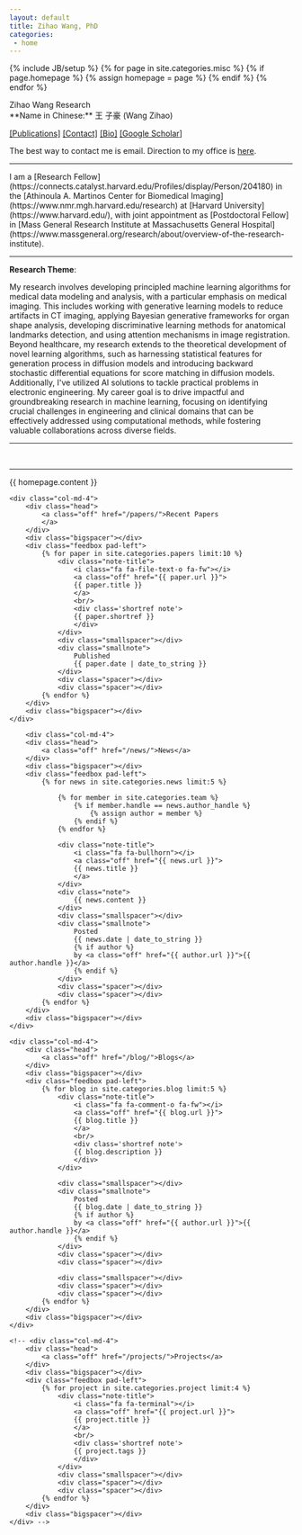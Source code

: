```yaml
---
layout: default
title: Zihao Wang, PhD
categories:
 - home
---
```

{% include JB/setup %}
{% for page in site.categories.misc %}
{% if page.homepage %}
	{% assign homepage = page %}
{% endif %}
{% endfor %}

<link rel="stylesheet" href="https://cdn.jsdelivr.net/gh/jpswalsh/academicons@1/css/academicons.min.css">

<div class="row">
	<div class="col-md-12">
		<!-- <object class="pull-left biglogo" data="assets/themes/lab/images/logo/logo-none.svg" type="image/svg+xml"></object> -->
		<div class="bigtitle logobox">
			Zihao Wang Research
		</div>
	</div>	
	
</div> 
**Name in Chinese:** 王 子豪 (Wang Zihao)

[//]: # ([ 王子豪 <i class="fa fa-soundcloud"></i>]&#40;https://soundcloud.com/zihao-wang/zihao-wang-name&#41;.)


[[Publications]](/papers/) [[Contact]](/team/zihao-wang) [[Bio]](/team/zihao-wang) [[Google Scholar<i class="ai ai-google-scholar"></i>]](https://scholar.google.com/citations?user=A_zik4EAAAAJ&hl=en) 


[//]: # ([[CV-overleaf]]&#40;https://www.overleaf.com/read/dbktqfjxccbv&#41; [[CV-pdf]]&#40;assets/pdfs/team/zhenkewu_cv.pdf&#41;)
[//]: # ([[GitHub<i class="fa fa-github"></i>]]&#40;https://github.com/zhenkewu?tab=activity&#41; [[Twitter<i class="fa fa-twitter"></i>]]&#40;https://twitter.com/ZhenkeWu&#41;.)

The best way to contact me is email. Direction to my office is [here](assets/pdfs/team/zhenkewu-office.pdf).


<hr/>
I am a [Research Fellow](https://connects.catalyst.harvard.edu/Profiles/display/Person/204180) in the [Athinoula A. Martinos Center for Biomedical Imaging](https://www.nmr.mgh.harvard.edu/research) at [Harvard University](https://www.harvard.edu/), with joint appointment as [Postdoctoral Fellow] in [Mass General Research Institute at Massachusetts General Hospital](https://www.massgeneral.org/research/about/overview-of-the-research-institute). 

<hr/>

**Research Theme**:

My research involves developing principled machine learning algorithms for medical data modeling and analysis, with a particular emphasis on medical imaging. This includes working with generative learning models to reduce artifacts in CT imaging, applying Bayesian generative frameworks for organ shape analysis, developing discriminative learning methods for anatomical landmarks detection, and using attention mechanisms in image registration. Beyond healthcare, my research extends to the theoretical development of novel learning algorithms, such as harnessing statistical features for generation process in diffusion models and introducing backward stochastic differential equations for score matching in diffusion models. Additionally, I've utilized AI solutions to tackle practical problems in electronic engineering. My career goal is to drive impactful and groundbreaking research in machine learning, focusing on identifying crucial challenges in engineering and clinical domains that can be effectively addressed using computational methods, while fostering valuable collaborations across diverse fields.

[//]: # (**Keywords**:)

[//]: # ()
[//]: # (- *Statistical*: Hierarchical Bayesian models; Latent variable models; Nonparametric Bayes; Bayesian scalable computation; Causal inference; Reinforcement learning.)

[//]: # ()
[//]: # (- *Substantive*: Precision medicine; Wearable device data; Mobile health; Infectious diseases; Mental health; Electronic health records/claims data; Healthcare policy; Clinical trials; Just-in-time adaptive interventions for behaviorial and psychiatric research; Computational Social Science.)


<!-- Currently a major focus of my work is on the analysis of multiple mixed-type longitudinal measurements with feedbacks in treatment assignments. I am working on hierarchical Bayesian methods to infer latent trajectories that represent individual disease progressions that have direct applications to childhood pneumonia etiology studies, analyses of electronic health records and claims data, and just-in-time adaptive interventions (JITAI) in mobile health (mHealth) studies. -->


<hr/>

<!-- **Postdoc Openning**

- **[Rolling Reviews: Postdoc Position on Statistical Methods to Individualize Care for Mental Health](https://docs.google.com/document/d/1Eq8VmqvYrF2Fqo5UxzjZbKQpJPnbZWxJTRYbL-6J19I/edit)** -->


[//]: # (**Advising**: We are recruiting motivated and hard-working people interested in Bayesian methods and computation, graphical models, causal inference, sequential decision making, reinforcement learning and large-scale health data analytics. If you want to get involved, please [say hi]&#40;/sayhi/&#41;. )


[//]: # (*Check this out and send me an email if interested in collaborating!*)

[//]: # ([**AI in Science Postdoctoral Fellowship Program**]&#40;https://midas.umich.edu/ai-in-science/&#41;; The program will pay a competitive salary &#40;$74,000 annually for 2022-23&#41; plus benefits. Travel to funder’s AI in Science events will also be covered.)


[//]: # (**Working Group**:)

[//]: # (- [__Michigan Statistics for Individualized-healthcare Lab &#40;MiSIL&#41;__ weekly meeting schedules]&#40;https://docs.google.com/spreadsheets/d/1CfHqh74SrGH5zuo8W_L_hAGdLJdt_9jLgaeBtoxYp88/edit?usp=sharing&#41;)

[//]: # (<!-- Past:)

[//]: # (- [__Statistical Learning and Computing Reading Group, Winter 2019__]&#40;/teaching/statistical_learning_reading_group&#41; -->)



[//]: # (<!-- * Bayesian hierarchical models: biomarkers, data integration, scalable computation, model-averaging;)

[//]: # (* Latent variable models: dynamics, measurement errors, local dependence, partial-identifiability; )

[//]: # (* Robust inference: bias reduction, efficiency enhancement by covariate-calibration, semiparametric locally efficient estimation, deductive inference;)

[//]: # (* Causal analysis of modern study designs;)

[//]: # (* Collaborations: mental health, infectious disease, autoimmune disease, medical diagnosis, epidemiology, health policy, cancer, mobile health, Just-in-time adaptive interventions for behaviorial and psychiatric research.)

[//]: # ( -->)

[//]: # (<hr/>)

[//]: # (I collaborate closely with )

[//]: # ()
[//]: # (- [Intern Health Study]&#40;https://www.srijan-sen-lab.com/intern-health-study&#41;)

[//]: # (- [openVA]&#40;https://openva.net/&#41;)

[//]: # (- [Data Science in Africa] - the [UZIMA-DS project]&#40;https://uzimadatascience.org/&#41;.)

[//]: # (- [D3 Lab: Data Science for Dynamic Intervention Decision-Making Lab]&#40;http://d3lab-isr.com/team/&#41;)

[//]: # ()
[//]: # (- [The Michigan Genomics Initiative]&#40;https://www.michigangenomics.org&#41;)

[//]: # (- [Precision Health Use Case: PROviding Mental Health Precision Treatment &#40;PROMPT&#41;]&#40;https://precisionhealth.umich.edu/workgroups/prompt/&#41;)

[//]: # (- [Cancer Control and Population Sciences, Rogel Cancer Center]&#40;http://www.mcancer.org/research/programs/cancer-control-and-population-sciences&#41;)

[//]: # ()
[//]: # (- [Rheumatology at Johns Hopkins]&#40;https://www.hopkinsrheumatology.org/research/rosen-casciola-lab/&#41;)

[//]: # (- [Hopkins inHealth]&#40;http://hopkinsinhealth.jhu.edu/&#41; methodology group)

[//]: # (- [International Vaccine Access Center &#40;IVAC&#41;]&#40;http://www.jhsph.edu/research/centers-and-institutes/ivac/&#41;)

<br />

<hr/>

<div class="row">
	<div class="col-md-12">
		<div class="head">
			{{ homepage.content }}
		</div>
	</div>				
</div>

<div class="row">
	

	
	<div class="col-md-4">
		<div class="head">
			<a class="off" href="/papers/">Recent Papers
			</a>
		</div>
		<div class="bigspacer"></div>
		<div class="feedbox pad-left">		
			{% for paper in site.categories.papers limit:10 %}
				<div class="note-title">
					<i class="fa fa-file-text-o fa-fw"></i>
					<a class="off" href="{{ paper.url }}">
					{{ paper.title }}
					</a>
					<br/>
					<div class='shortref note'>
					{{ paper.shortref }}
					</div>
				</div>
				<div class="smallspacer"></div>
				<div class="smallnote">
					Published
					{{ paper.date | date_to_string }}
				</div>
				<div class="spacer"></div>	
				<div class="spacer"></div>				
			{% endfor %}
		</div>
		<div class="bigspacer"></div>		
	</div>
	
    	<div class="col-md-4">
		<div class="head">
			<a class="off" href="/news/">News</a>
		</div>
		<div class="bigspacer"></div>
		<div class="feedbox pad-left">
			{% for news in site.categories.news limit:5 %}
			
				{% for member in site.categories.team %}
					{% if member.handle == news.author_handle %}
						{% assign author = member %}
					{% endif %}
				{% endfor %}		
				
				<div class="note-title">
					<i class="fa fa-bullhorn"></i>
					<a class="off" href="{{ news.url }}">
					{{ news.title }}
					</a>
				</div>
				<div class="note">
					{{ news.content }}
				</div>
				<div class="smallspacer"></div>
				<div class="smallnote">
					Posted
					{{ news.date | date_to_string }}
					{% if author %}
					by <a class="off" href="{{ author.url }}">{{ author.handle }}</a>
					{% endif %}						
				</div>
				<div class="spacer"></div>	
				<div class="spacer"></div>				
			{% endfor %}
		</div>
		<div class="bigspacer"></div>		
	</div>

	<div class="col-md-4">
		<div class="head">
			<a class="off" href="/blog/">Blogs</a>
		</div>
		<div class="bigspacer"></div>
		<div class="feedbox pad-left">
			{% for blog in site.categories.blog limit:5 %}
				<div class="note-title">
					<i class="fa fa-comment-o fa-fw"></i>
					<a class="off" href="{{ blog.url }}">
					{{ blog.title }}
					</a>
					<br/>
					<div class='shortref note'>
					{{ blog.description }}
					</div>
				</div>
				
				<div class="smallspacer"></div>
				<div class="smallnote">
					Posted
					{{ blog.date | date_to_string }}
					{% if author %}
					by <a class="off" href="{{ author.url }}">{{ author.handle }}</a>
					{% endif %}						
				</div>
				<div class="spacer"></div>	
				<div class="spacer"></div>
				
				<div class="smallspacer"></div>
				<div class="spacer"></div>
				<div class="spacer"></div>
			{% endfor %}
		</div>
		<div class="bigspacer"></div>
	</div>
	
	<!-- <div class="col-md-4">
		<div class="head">
			<a class="off" href="/projects/">Projects</a>
		</div>
		<div class="bigspacer"></div>
		<div class="feedbox pad-left">
			{% for project in site.categories.project limit:4 %}
				<div class="note-title">
					<i class="fa fa-terminal"></i>
					<a class="off" href="{{ project.url }}">
					{{ project.title }}
					</a>
					<br/>
					<div class='shortref note'>
					{{ project.tags }}
					</div>
				</div>
				<div class="smallspacer"></div>
				<div class="spacer"></div>
				<div class="spacer"></div>
			{% endfor %}
		</div>
		<div class="bigspacer"></div>
	</div> -->


</div>

<div class="bigspacer"></div>

